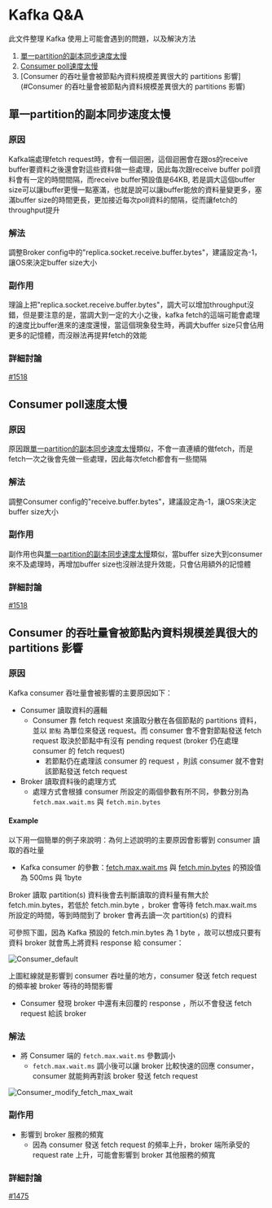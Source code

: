 # Kafka Q&A

此文件整理 Kafka 使用上可能會遇到的問題，以及解決方法

1. [單一partition的副本同步速度太慢](#單一partition的副本同步速度太慢)
2. [Consumer poll速度太慢](#consumer-poll速度太慢)
3. [Consumer 的吞吐量會被節點內資料規模差異很大的 partitions 影響](#Consumer 的吞吐量會被節點內資料規模差異很大的 partitions 影響)

## 單一partition的副本同步速度太慢

### 原因

Kafka端處理fetch request時，會有一個迴圈，這個迴圈會在跟os的receive buffer要資料之後還會對這些資料做一些處理，因此每次跟receive buffer poll資料會有一定的時間間隔，而receive buffer預設值是64KB, 若是調大這個buffer size可以讓buffer更慢一點塞滿，也就是說可以讓buffer能放的資料量變更多，塞滿buffer size的時間更長，更加接近每次poll資料的間隔，從而讓fetch的throughput提升

### 解法

調整Broker config中的"replica.socket.receive.buffer.bytes"，建議設定為-1，讓OS來決定buffer size大小

### 副作用

理論上把"replica.socket.receive.buffer.bytes"，調大可以增加throughput沒錯，但是要注意的是，當調大到一定的大小之後，kafka fetch的這端可能會處理的速度比buffer進來的速度還慢，當這個現象發生時，再調大buffer size只會佔用更多的記憶體，而沒辦法再提昇fetch的效能

### 詳細討論

[#1518](https://github.com/skiptests/astraea/issues/1516)


## Consumer poll速度太慢

### 原因

原因跟[單一partition的副本同步速度太慢](#單一partition的副本同步速度太慢)類似，不會一直連續的做fetch，而是fetch一次之後會先做一些處理，因此每次fetch都會有一些間隔

### 解法

調整Consumer config的"receive.buffer.bytes"，建議設定為-1，讓OS來決定buffer size大小

### 副作用

副作用也與[單一partition的副本同步速度太慢](#單一partition的副本同步速度太慢)類似，當buffer size大到consumer來不及處理時，再增加buffer size也沒辦法提升效能，只會佔用額外的記憶體

### 詳細討論

[#1518](https://github.com/skiptests/astraea/issues/1516)

## Consumer 的吞吐量會被節點內資料規模差異很大的 partitions 影響

### 原因

Kafka consumer 吞吐量會被影響的主要原因如下：

* Consumer 讀取資料的邏輯
  * Consumer 靠 fetch request 來讀取分散在各個節點的 partitions 資料，並以 `節點` 為單位來發送 request。而 consumer 會不會對節點發送 fetch request 取決於節點中有沒有 pending request (broker 仍在處理 consumer 的 fetch request)
    * 若節點仍在處理該 consumer 的 request ，則該 consumer 就不會對該節點發送 fetch request
* Broker 讀取資料後的處理方式
  * 處理方式會根據 consumer 所設定的兩個參數有所不同，參數分別為 `fetch.max.wait.ms` 與 `fetch.min.bytes`

#### Example

以下用一個簡單的例子來說明：為何上述說明的主要原因會影響到 consumer 讀取的吞吐量

* Kafka consumer 的參數：[fetch.max.wait.ms](https://kafka.apache.org/documentation/#consumerconfigs_fetch.max.wait.ms) 與 [fetch.min.bytes](https://kafka.apache.org/documentation/#consumerconfigs_fetch.min.bytes) 的預設值為 500ms 與 1byte

Broker 讀取 partition(s) 資料後會去判斷讀取的資料量有無大於 fetch.min.bytes，若低於 fetch.min.byte ，broker 會等待 fetch.max.wait.ms 所設定的時間，等到時間到了 broker 會再去讀一次 partition(s) 的資料

可參照下圖，因為 Kafka 預設的 fetch.min.bytes 為 1 byte ，故可以想成只要有資料 broker 就會馬上將資料 response 給 consumer：

![Consumer_default](/home/harry/Documents/astraea/docs/pictures/Consumer_default.png)

上圖紅線就是影響到 consumer 吞吐量的地方，consumer 發送 fetch request 的頻率被 broker 等待的時間影響

* Consumer 發現 broker 中還有未回覆的 response ，所以不會發送 fetch request 給該 broker

### 解法

* 將 Consumer 端的 `fetch.max.wait.ms` 參數調小
  * `fetch.max.wait.ms` 調小後可以讓 broker 比較快速的回應 consumer， consumer 就能夠再對該 broker 發送 fetch request

![Consumer_modify_fetch_max_wait](/home/harry/Documents/astraea/docs/pictures/Consumer_modify_fetch_max_wait.png)

### 副作用

* 影響到 broker 服務的頻寬
  * 因為 consumer 發送 fetch request 的頻率上升，broker 端所承受的 request rate 上升，可能會影響到 broker 其他服務的頻寬

### 詳細討論

[#1475](https://github.com/skiptests/astraea/issues/1475)
